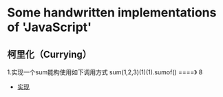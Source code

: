 # Some handwritten implementations of 'JavaScript'

## 柯里化（Currying）
1.实现一个sum能构使用如下调用方式 sum(1,2,3)(1)(1).sumof() ====》 8
- [实现](./curry.sum.js)